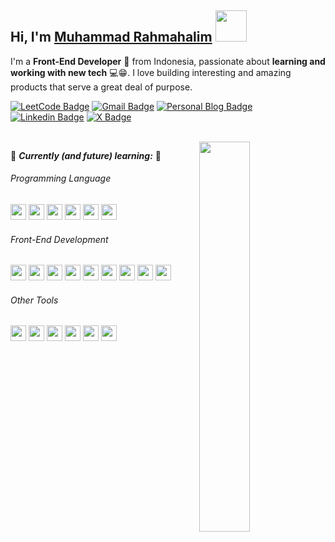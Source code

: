 ## Hi, I'm [Muhammad Rahmahalim](https://github.com/oxwazz "Helloooo Halim is here 😸😸") <img src="https://media.giphy.com/media/VgCDAzcKvsR6OM0uWg/giphy.gif" width="50">
  
I'm a **Front-End Developer** 🚀 from Indonesia, passionate about **learning and working with new tech** 💻😁. I love building interesting and amazing products that serve a great deal of purpose.
  
[![LeetCode Badge](https://img.shields.io/badge/-LeetCode-FFA116?style=flat-square&logo=LeetCode&logoColor=white)](https://leetcode.com/u/oxwazz/ "Halim LeetCode")
[![Gmail Badge](https://img.shields.io/badge/-Gmail-d14836?style=flat-square&logo=Gmail&logoColor=white)](mailto:muhammad.rahmahalim@gmail.com "Halim Gmail")
[![Personal Blog Badge](https://img.shields.io/badge/Personal%20Blog-32a852?style=flat-square)](https://oxwazz.com/ "Halim Personal Blog")
[![Linkedin Badge](https://img.shields.io/badge/-LinkedIn-blue?style=flat-square&logo=Linkedin&logoColor=white)](https://www.linkedin.com/in/oxwazz/ "Halim Linkedin")
[![X Badge](https://img.shields.io/badge/Twitter-000000?style=flat-square&logo=x&logoColor=white)](https://x.com/oxwazz "Halim X")

<br>

<a href="#">
  <img align="right" src="https://media.giphy.com/media/VbnUQpnihPSIgIXuZv/giphy-downsized.gif" width="40%" />
</a>


🌱 ***Currently (and future) learning:*** 🌱

###### Programming Language
[<img height="25" width="25" src="https://cdn.simpleicons.org/TypeScript/gray/darkgray" />](# "TypeScript")
<img height="25" width="25" src="https://cdn.simpleicons.org/javascript/gray/darkgray" />
<img height="25" width="25" src="https://cdn.simpleicons.org/kotlin/gray/darkgray" />
<img height="25" width="25" src="https://cdn.simpleicons.org/dart/gray/darkgray" />
<img height="25" width="25" src="https://cdn.simpleicons.org/go/gray/darkgray" />
<img height="25" width="25" src="https://cdn.simpleicons.org/php/gray/darkgray" />

###### Front-End Development
[<img height="25" width="25" src="https://cdn.simpleicons.org/react/gray/darkgray" />](# "React")
<img height="25" width="25" src="https://cdn.simpleicons.org/nextdotjs/gray/darkgray" />
<img height="25" width="25" src="https://cdn.simpleicons.org/vuedotjs/gray/darkgray" />
<img height="25" width="25" src="https://cdn.simpleicons.org/nuxtdotjs/gray/darkgray" />
<img height="25" width="25" src="https://cdn.simpleicons.org/html5/gray/darkgray" />
<img height="25" width="25" src="https://cdn.simpleicons.org/css3/gray/darkgray" />
<img height="25" width="25" src="https://cdn.simpleicons.org/tailwindcss/gray/darkgray" />
<img height="25" width="25" src="https://cdn.simpleicons.org/bootstrap/gray/darkgray" />
<img height="25" width="25" src="https://cdn.simpleicons.org/mui/gray/darkgray" />

###### Other Tools
[<img height="25" width="25" src="https://cdn.simpleicons.org/visualstudiocode/gray/darkgray" />](# "Visual Studio Code")
<img height="25" width="25" src="https://cdn.simpleicons.org/jetbrains/gray/darkgray" />
<img height="25" width="25" src="https://cdn.simpleicons.org/gnometerminal/gray/darkgray" />
<img height="25" width="25" src="https://cdn.simpleicons.org/git/gray/darkgray" />
<img height="25" width="25" src="https://cdn.simpleicons.org/github/gray/darkgray" />
<img height="25" width="25" src="https://cdn.simpleicons.org/gitlab/gray/darkgray" />



